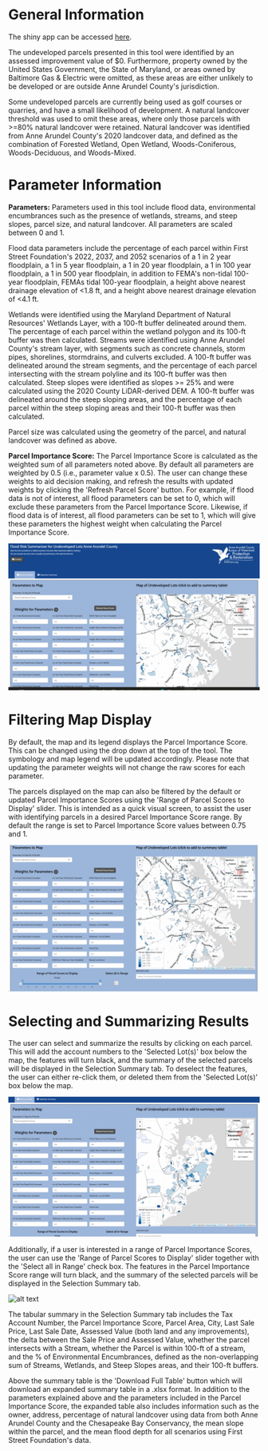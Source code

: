 # General Information

The shiny app can be accessed [here](https://jjdthompson.shinyapps.io/FloodRiskSummarizeR/).

The undeveloped parcels presented in this tool were identified by an assessed improvement value of \$0. Furthermore, property owned by the United States Government, the State of Maryland, or areas owned by Baltimore Gas & Electric were omitted, as these areas are either unlikely to be developed or are outside Anne Arundel County's jurisdiction.

Some undeveloped parcels are currently being used as golf courses or quarries, and have a small likelihood of development. A natural landcover threshold was used to omit these areas, where only those parcels with \>=80% natural landcover were retained. Natural landcover was identified from Anne Arundel County's 2020 landcover data, and defined as the combination of Forested Wetland, Open Wetland, Woods-Coniferous, Woods-Deciduous, and Woods-Mixed.

# Parameter Information

**Parameters:** Parameters used in this tool include flood data, environmental encumbrances such as the presence of wetlands, streams, and steep slopes, parcel size, and natural landcover. All parameters are scaled between 0 and 1.

Flood data parameters include the percentage of each parcel within First Street Foundation's 2022, 2037, and 2052 scenarios of a 1 in 2 year floodplain, a 1 in 5 year floodplain, a 1 in 20 year floodplain, a 1 in 100 year floodplain, a 1 in 500 year floodplain, in addition to FEMA's non-tidal 100-year floodplain, FEMAs tidal 100-year floodplain, a height above nearest drainage elevation of \<1.8 ft, and a height above nearest drainage elevation of \<4.1 ft.

Wetlands were identified using the Maryland Department of Natural Resources' Wetlands Layer, with a 100-ft buffer delineated around them. The percentage of each parcel within the wetland polygon and its 100-ft buffer was then calculated. Streams were identified using Anne Arundel County's stream layer, with segments such as concrete channels, storm pipes, shorelines, stormdrains, and culverts excluded. A 100-ft buffer was delineated around the stream segments, and the percentage of each parcel intersecting with the stream polyline and its 100-ft buffer was then calculated. Steep slopes were identified as slopes \>= 25% and were calculated using the 2020 County LiDAR-derived DEM. A 100-ft buffer was delineated around the steep sloping areas, and the percentage of each parcel within the steep sloping areas and their 100-ft buffer was then calculated.

Parcel size was calculated using the geometry of the parcel, and natural landcover was defined as above.

**Parcel Importance Score:** The Parcel Importance Score is calculated as the weighted sum of all parameters noted above. By default all parameters are weighted by 0.5 (i.e., parameter value x 0.5). The user can change these weights to aid decision making, and refresh the results with updated weights by clicking the 'Refresh Parcel Score' button. For example, if flood data is not of interest, all flood parameters can be set to 0, which will exclude these parameters from the Parcel Importance Score. Likewise, if flood data is of interest, all flood parameters can be set to 1, which will give these parameters the highest weight when calculating the Parcel Importance Score.

![alt text](https://github.com/joshuajdthompson/FloodRiskSummarizeR/blob/main/FloodSummarizeRRefreshScores_v2.gif?raw=true)

# Filtering Map Display

By default, the map and its legend displays the Parcel Importance Score. This can be changed using the drop down at the top of the tool. The symbology and map legend will be updated accordingly. Please note that updating the parameter weights will not change the raw scores for each parameter.

The parcels displayed on the map can also be filtered by the default or updated Parcel Importance Scores using the 'Range of Parcel Scores to Display' slider. This is intended as a quick visual screen, to assist the user with identifying parcels in a desired Parcel Importance Score range. By default the range is set to Parcel Importance Score values between 0.75 and 1.

![alt text](https://github.com/joshuajdthompson/FloodRiskSummarizeR/blob/main/FloodSummarizeRFilterLayers_v2.gif?raw=true)

# Selecting and Summarizing Results

The user can select and summarize the results by clicking on each parcel. This will add the account numbers to the 'Selected Lot(s)' box below the map, the features will turn black, and the summary of the selected parcels will be displayed in the Selection Summary tab. To deselect the features, the user can either re-click them, or deleted them from the 'Selected Lot(s)' box below the map.

![alt text](https://github.com/joshuajdthompson/FloodRiskSummarizeR/blob/main/FloodSummarizeRSelectSummary_v2.gif?raw=true)

Additionally, if a user is interested in a range of Parcel Importance Scores, the user can use the 'Range of Parcel Scores to Display' slider together with the 'Select all in Range' check box. The features in the Parcel Importance Score range will turn black, and the summary of the selected parcels will be displayed in the Selection Summary tab.

![alt text](https://github.com/joshuajdthompson/FloodRiskSummarizeR/blob/main/FloodSummarizeRSelectRangeSummary.gif?raw=true)

The tabular summary in the Selection Summary tab includes the Tax Account Number, the Parcel Importance Score, Parcel Area, City, Last Sale Price, Last Sale Date, Assessed Value (both land and any improvements), the delta between the Sale Price and Assessed Value, whether the parcel intersects with a Stream, whether the Parcel is within 100-ft of a stream, and the % of Environmental Encumbrances, defined as the non-overlapping sum of Streams, Wetlands, and Steep Slopes areas, and their 100-ft buffers.

Above the summary table is the 'Download Full Table' button which will download an expanded summary table in a .xlsx format. In addition to the parameters explained above and the parameters included in the Parcel Importance Score, the expanded table also includes information such as the owner, address, percentage of natural landcover using data from both Anne Arundel County and the Chesapeake Bay Conservancy, the mean slope within the parcel, and the mean flood depth for all scenarios using First Street Foundation's data.
